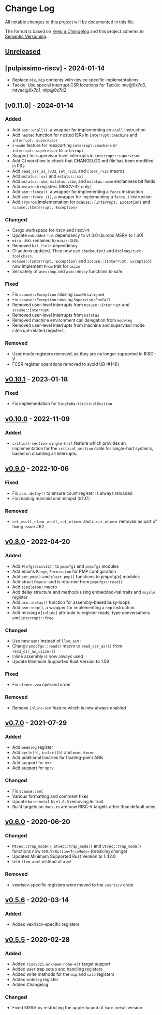 # Change Log

All notable changes to this project will be documented in this file.

The format is based on [Keep a Changelog](http://keepachangelog.com/)
and this project adheres to [Semantic Versioning](http://semver.org/).

## [Unreleased]

## [pulpissimo-riscv] - 2024-01-14

- Replace `mie`, `mip` contents with device specific implementations
- Tackle: Use special interrupt CSR locations for Tackle: mie@0x7d0, mtvec@0x7d1, mip@0x7d2

## [v0.11.0] - 2024-01-14

### Added

- Add `asm::ecall()`, a wrapper for implementing an `ecall` instruction
- Add `nested` function for nested ISRs in `interrupt::machine` and `interrupt::supervisor`
- `s-mode` feature for reexporting `interrupt::machine` or `interrupt::supervisor` to `interrupt`
- Support for supervisor-level interrupts in `interrupt::supervisor`
- Add CI workflow to check that CHANGELOG.md file has been modified in PRs
- Add `read_csr_as_rv32`, `set_rv32`, and `clear_rv32` macros
- Add `mstatus::uxl` and `mstatus::sxl`
- Add `mstatus::ube`, `mstatus::sbe`, and `mstatus::mbe` endianness bit fields
- Add `mstatush` registers (RISCV-32 only)
- Add `asm::fence()`, a wrapper for implementing a `fence` instruction
- Add `asm::fence_i()`, a wrapper for implementing a `fence.i` instruction
- Add `TryFrom` implementation for `mcause::{Interrupt, Exception}` and `scause::{Interrupt, Exception}`

### Changed

- Cargo workspace for riscv and riscv-rt
- Update `embedded-hal` dependency to v1.0.0 (bumps MSRV to 1.60)
- `misa::MXL` renamed to `misa::XLEN`
- Removed `bit_field` dependency
- CI actions updated. They now use `checkout@v3` and `dtolnay/rust-toolchain`.
- `mcause::{Interrupt, Exception}` and `scause::{Interrupt, Exception}` now implement `From` trait for `usize`
- Set safety of `asm::nop` and `asm::delay` functions to safe.

### Fixed

- Fix `scause::Exception` missing `LoadMisaligned`
- Fix `scause::Exception` missing `SupervisorEnvCall`
- Removed user-level interrupts from `mcause::Interrupt` and `scause::Interrupt`
- Removed user-level interrupts from `mstatus`
- Removed machine environment call delegation from `medeleg`
- Removed user-level interrupts from machine and supervisor mode interrupt-related registers.

### Removed

- User mode registers removed, as they are no longer supported in RISC-V
- FCSR register operations removed to avoid UB (#148)

## [v0.10.1] - 2023-01-18

### Fixed

- Fix implementation for `SingleHartCriticalSection`

## [v0.10.0] - 2022-11-09

### Added

- `critical-section-single-hart` feature which provides an implementation for the `critical_section` crate for single-hart systems, based on disabling all interrupts.

## [v0.9.0] - 2022-10-06

### Fixed

- Fix `asm::delay()` to ensure count register is always reloaded
- Fix reading marchid and mimpid (#107)

### Removed
- `set_msoft`, `clear_msoft`, `set_mtimer` and `clear_mtimer` removed as part of fixing issue #62

## [v0.8.0] - 2022-04-20

### Added

- Add `#[cfg(riscv32)]` to `pmpcfg1` and `pmpcfg3` modules
- Add enums `Range`, `Permission` for PMP configuration
- Add `set_pmp()` and `clear_pmp()` functions to pmpcfg(x) modules
- Add struct `Pmpcsr` and is returned from `pmpcfgx::read()`
- Add `singleton!` macro
- Add delay structure and methods using embedded-hal traits and `mcycle` register
- Add `asm::delay()` function for assembly-based busy-loops
- Add `asm::nop()`, a wrapper for implementing a `nop` instruction
- Add missing `#[inline]` attribute to register reads, type conversations and `interrupt::free`

### Changed

- Use new `asm!` instead of `llvm_asm!`
- Change `pmpcfgx::read()` macro to `read_csr_as!()` from `read_csr_as_usize!()`
- Inline assembly is now always used
- Update Minimum Supported Rust Version to 1.59

### Fixed

- Fix `sfence.vma` operand order

### Removed

- Remove `inline-asm` feature which is now always enabled

## [v0.7.0] - 2021-07-29

### Added

- Add `medeleg` register
- Add `cycle[h]`, `instret[h]` and `mcounteren`
- Add additional binaries for floating-point ABIs
- Add support for `mxr`
- Add support for `mprv`

### Changed

- Fix `scause::set`
- Various formatting and comment fixes
- Update `bare-metal` to `v1.0.0` removing `Nr` trait
- Build targets on `docs.rs` are now RISC-V targets other than default ones

## [v0.6.0] - 2020-06-20

### Changed

- `Mtvec::trap_mode()`, `Stvec::trap_mode()` and `Utvec::trap_mode()` functions now return `Option<TrapMode>` (breaking change)
- Updated Minimum Supported Rust Version to 1.42.0
- Use `llvm_asm!` instead of `asm!`

### Removed

- vexriscv-specific registers were moved to the `vexriscv` crate

## [v0.5.6] - 2020-03-14

### Added

- Added vexriscv-specific registers

## [v0.5.5] - 2020-02-28

### Added

- Added `riscv32i-unknown-none-elf` target support
- Added user trap setup and handling registers
- Added write methods for the `mip` and `satp` registers
- Added `mideleg` register
- Added Changelog

### Changed

- Fixed MSRV by restricting the upper bound of `bare-metal` version

[Unreleased]: https://github.com/rust-embedded/riscv/compare/v0.10.1...HEAD
[v0.10.1]: https://github.com/rust-embedded/riscv/compare/v0.10.0...v0.10.1
[v0.10.0]: https://github.com/rust-embedded/riscv/compare/v0.9.0...v0.10.0
[v0.9.0]: https://github.com/rust-embedded/riscv/compare/v0.8.0...v0.9.0
[v0.8.0]: https://github.com/rust-embedded/riscv/compare/v0.7.0...v0.8.0
[v0.7.0]: https://github.com/rust-embedded/riscv/compare/v0.6.0...v0.7.0
[v0.6.0]: https://github.com/rust-embedded/riscv/compare/v0.5.6...v0.6.0
[v0.5.6]: https://github.com/rust-embedded/riscv/compare/v0.5.5...v0.5.6
[v0.5.5]: https://github.com/rust-embedded/riscv/compare/v0.5.4...v0.5.5
